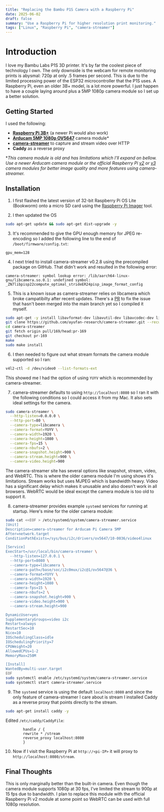 ```yaml
---
title: "Replacing the Bambu P1S Camera with a Raspberry Pi"
date: 2025-06-02
draft: false
summary: "Use a Raspberry Pi for higher resolution print monitoring."
tags: ["Linux", "Raspberry Pi", "camera-streamer"]
---
```


# Introduction

I love my Bambu Labs P1S 3D printer. It's by far the coolest piece of technology I own. The only downside is the webcam for remote monitoring prints is abysmal: 720p at only .5 frames per second. This is due to the limited processing power of the ESP32 microcontroller that the P1S uses. A Raspberry Pi, even an older 3B+ model, is a lot more powerful. I just happen to have a couple laying around plus a 5MP 1080p camera module so I set up a better solution.

## Getting Started

I used the following:
- **[Raspberry Pi 3B+](https://amzn.to/3FndjbI)** (a newer Pi would also work)
- **[Arducam 5MP 1080p OV5647](https://amzn.to/43JMeaK)** camera module*
- **[camera-streamer](https://github.com/ayufan/camera-streamer)** to capture and stream video over HTTP
- **Caddy** as a reverse proxy

**This camera module is old and has limitations which I'll expand on bellow. Use a newer Arducam camera module or the official Raspberry Pi [v2](https://amzn.to/4jCkDy5) or [v3](https://amzn.to/3Hq4dvf) camera modules for better image quality and more features using camera-streamer.*

## Installation

1. I first flashed the latest version of 32-bit Raspberry Pi OS Lite (Bookworm) onto a micro SD card using the [Raspberry Pi Imager](https://github.com/raspberrypi/rpi-imager) tool. 

2. I then updated the OS
```bash
sudo apt-get update && sudo apt-get dist-upgrade -y
```

3.  It's recommended to give the GPU enough memory for JPEG re-encoding so I added the following line to the end of `/boot/firmware/config.txt`:
```
gpu_mem=128
```

4. I next tried to install camera-streamer v0.2.8 using the precompiled package on GitHub. That didn't work and resulted in the following error:
```
camera-streamer: symbol lookup error: /lib/aarch64-linux-gnu/libcamera.so.0.1: undefined symbol: _ZN7libpisp22compute_optimal_strideER24pisp_image_format_config
```

5. This is a known issue as camera-streamer relies on libcamera which broke campatibilty after recent updates. There's a [PR](https://github.com/ayufan/camera-streamer/pull/169) to fix the issue that hasn't been merged into the main branch yet so I compiled it myself.
```bash
sudo apt-get -y install libavformat-dev libavutil-dev libavcodec-dev libcamera-dev liblivemedia-dev v4l-utils pkg-config xxd build-essential cmake libssl-dev
git clone https://github.com/ayufan-research/camera-streamer.git --recursive
cd camera-streamer
git fetch origin pull/169/head:pr-169
git checkout pr-169
make
sudo make install
```

6. I then needed to figure out what stream formats the camera module supported so I ran:
```bash
v4l2-ctl -d /dev/video0 --list-formats-ext
```
This showed me I had the option of using `YUYV` which is recommended by camera-streamer.

7. camera-streamer defaults to using `http://localhost:8080` so I ran it with the following conditions so I could access it from my Mac. It also sets ideal settings for the camera.
```bash
sudo camera-streamer \
  --http-listen=0.0.0.0 \
  --http-port=80 \
  --camera-type=libcamera \
  --camera-format=YUYV \
  --camera-width=1920 \
  --camera-height=1080 \
  --camera-fps=15 \
  --camera-nbufs=2 \
  --camera-snapshot.height=900 \
  --camera-stream.height=900 \
  --camera-video.height=900
```

The camera-streamer site has several options like snapshot, stream, video, and WebRTC. This is where the older camera module I'm using shows it's limitations. Stream works but uses MJPEG which is bandwidth heavy. Video has a significant delay which makes it unusable and also doesn't work in all browsers. WebRTC would be ideal except the camera module is too old to support it.

8. camera-streamer provides example `systemd` services for running at startup. Here's mine for the older camera module:
```bash
sudo cat <<EOF > /etc/systemd/system/camera-streamer.service
[Unit]
Description=camera-streamer for Arducam Pi Camera 5MP
After=network.target
ConditionPathExists=/sys/bus/i2c/drivers/ov5647/10-0036/video4linux

[Service]
ExecStart=/usr/local/bin/camera-streamer \
  --http-listen=127.0.0.1 \
  --http-port=8080 \
  --camera-type=libcamera \
  --camera-path=/base/soc/i2c0mux/i2c@1/ov5647@36 \
  --camera-format=YUYV \
  --camera-width=1920 \
  --camera-height=1080 \
  --camera-fps=15 \
  --camera-nbufs=2 \
  --camera-snapshot.height=900 \
  --camera-video.height=900 \
  --camera-stream.height=900

DynamicUser=yes
SupplementaryGroups=video i2c
Restart=always
RestartSec=10
Nice=10
IOSchedulingClass=idle
IOSchedulingPriority=7
CPUWeight=20
AllowedCPUs=1-2
MemoryMax=250M

[Install]
WantedBy=multi-user.target
EOF
sudo systemctl enable /etc/systemd/system/camera-streamer.service
sudo systemctl start camera-streamer.service
```

9. The `systemd` service is using the default `localhost:8080` and since the only feature of camera-streamer I care about is stream I installed Caddy as a reverse proxy that points directly to the stream.
```bash
sudo apt-get install caddy -y
```
Edited `/etc/caddy/CaddyFile`:
```
        handle / {
        rewrite * /stream
        reverse_proxy localhost:8080
        }
```

10. Now if I visit the Raspberry Pi at `http://<pi-IP>` it will proxy to `http://localhost:8080/stream`.

## Final Thoughts

This is only marginally better than the built-in camera. Even though the camera module supports 1080p at 30 fps, I've limited the stream to 900p at 15 fps due to bandwidth. I plan to replace this module with the official Raspberry Pi v2 module at some point so WebRTC can be used with full 1080p resolution.